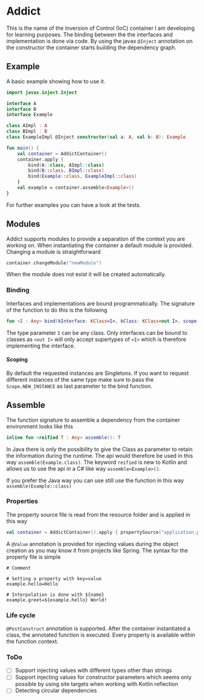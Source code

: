# Addict
This is the name of the Inversion of Control (IoC) container I am developing for learning purposes.
The binding between the the interfaces and implementation is done via code.
By using the javax ``@Inject`` annotation on the constructor the container starts building the dependency graph.

## Example
A basic example showing how to use it.
```kotlin
import javax.inject.Inject

interface A
interface B
interface Example

class AImpl : A
class BImpl : B
class ExampleImpl @Inject constructor(val a: A, val b: B): Example

fun main() {
    val container = AddictContainer()
    container.apply {
        bind(A::class, AImpl::class)
        bind(B::class, BImpl::class)
        bind(Example::class, ExampleImpl::class)
    }
    val example = container.assemble<Example>()
}
```
For further examples you can have a look at the tests.

## Modules
Addict supports modules to provide a separation of the context you are working on.
When instantiating the container a default module is provided.
Changing a module is straightforward 
```kotlin
container.changeModule("newModule")
```
When the module does not exist it will be created automatically.

### Binding
Interfaces and implementations are bound programmatically.
The signature of the function to do this is the following
```kotlin
fun <I : Any> bind(kInterface: KClass<I>, kClass: KClass<out I>, scope: Scope = Scope.SINGLETON)
``` 
The type parameter ``I`` can be any class. 
Only interfaces can be bound to classes as ``<out I>`` will only accept supertypes of ``<I>`` 
which is therefore implementing the interface.

#### Scoping
By default the requested instances are Singletons.
If you want to request different instances of the same type 
make sure to pass the ``Scope.NEW_INSTANCE`` as last parameter to the bind function.

## Assemble 
The function signature to assemble a dependency from the container environment looks like this
```kotlin
inline fun <reified T : Any> assemble(): T
```
In Java there is only the possibility to give the Class as parameter to retain the information during the runtime.
The api would therefore be used in this way ``assemble(Example.class)``.
The keyword ``reified`` is new to Kotlin and allows us to use the api in a C# like way ``assemble<Example>()``.

If you prefer the Java way you can use still use the function in this way ``assemble(Example::class)``

### Properties
The property source file is read from the resource folder and is applied in this way
```kotlin
val container = AddictContainer().apply { propertySource("application.properties") }
```
A ``@Value`` annotation is provided for injecting values during the object creation
as you may know it from projects like Spring.
The syntax for the property file is simple
```properties
# Comment

# Setting a property with key=value
example.hello=Hello

# Interpolation is done with ${name}
example.greet=${example.hello} World!
```

### Life cycle
``@PostConstruct`` annotation is supported.
After the container instantiated a class, the annotated function is executed.
Every property is available within the function context.

### ToDo
- [ ] Support injecting values with different types other than strings
- [ ] Support injecting values for constructor parameters which seems only possible by using site targets when working with Kotlin reflection
- [ ] Detecting circular dependencies
